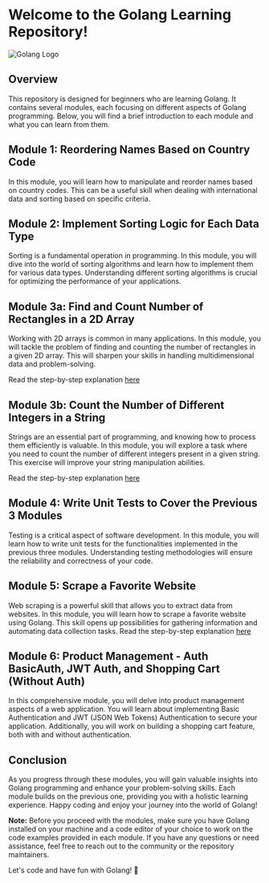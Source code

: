 # Welcome to the Golang Learning Repository!

![Golang Logo](https://golang.org/doc/gopher/frontpage.png)

## Overview

This repository is designed for beginners who are learning Golang. It contains several modules, each focusing on different aspects of Golang programming. Below, you will find a brief introduction to each module and what you can learn from them.

## Module 1: Reordering Names Based on Country Code

In this module, you will learn how to manipulate and reorder names based on country codes. This can be a useful skill when dealing with international data and sorting based on specific criteria.

## Module 2: Implement Sorting Logic for Each Data Type

Sorting is a fundamental operation in programming. In this module, you will dive into the world of sorting algorithms and learn how to implement them for various data types. Understanding different sorting algorithms is crucial for optimizing the performance of your applications.

## Module 3a: Find and Count Number of Rectangles in a 2D Array

Working with 2D arrays is common in many applications. In this module, you will tackle the problem of finding and counting the number of rectangles in a given 2D array. This will sharpen your skills in handling multidimensional data and problem-solving.

Read the step-by-step explanation [here](/exercise3/exercise3a/README.md)

## Module 3b: Count the Number of Different Integers in a String

Strings are an essential part of programming, and knowing how to process them efficiently is valuable. In this module, you will explore a task where you need to count the number of different integers present in a given string. This exercise will improve your string manipulation abilities.

Read the step-by-step explanation [here](/exercise3/exercise3b/README.md)

## Module 4: Write Unit Tests to Cover the Previous 3 Modules

Testing is a critical aspect of software development. In this module, you will learn how to write unit tests for the functionalities implemented in the previous three modules. Understanding testing methodologies will ensure the reliability and correctness of your code.

## Module 5: Scrape a Favorite Website

Web scraping is a powerful skill that allows you to extract data from websites. In this module, you will learn how to scrape a favorite website using Golang. This skill opens up possibilities for gathering information and automating data collection tasks.
Read the step-by-step explanation [here](/exercise5/README.md)

## Module 6: Product Management - Auth BasicAuth, JWT Auth, and Shopping Cart (Without Auth)

In this comprehensive module, you will delve into product management aspects of a web application. You will learn about implementing Basic Authentication and JWT (JSON Web Tokens) Authentication to secure your application. Additionally, you will work on building a shopping cart feature, both with and without authentication.

## Conclusion

As you progress through these modules, you will gain valuable insights into Golang programming and enhance your problem-solving skills. Each module builds on the previous one, providing you with a holistic learning experience. Happy coding and enjoy your journey into the world of Golang!

**Note:** Before you proceed with the modules, make sure you have Golang installed on your machine and a code editor of your choice to work on the code examples provided in each module. If you have any questions or need assistance, feel free to reach out to the community or the repository maintainers.

Let's code and have fun with Golang! 🚀
